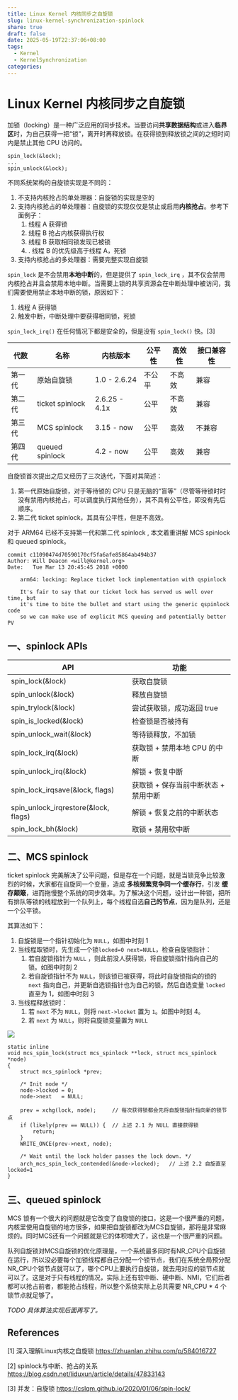 ```yaml
---
title: Linux Kernel 内核同步之自旋锁
slug: linux-kernel-synchronization-spinlock
share: true
draft: false
date: 2025-05-19T22:37:06+08:00
tags:
  - Kernel
  - KernelSynchronization
categories:
---
```


# Linux Kernel 内核同步之自旋锁

加锁（locking）是一种广泛应用的同步技术。当要访问**共享数据结构**或进入**临界区**时，为自己获得一把“锁”，离开时再释放锁。在获得锁到释放锁之间的之短时间内是禁止其他 CPU 访问的。

```
spin_lock(&lock);
...
spin_unlock(&lock);
```

不同系统架构的自旋锁实现是不同的：
1. 不支持内核抢占的单处理器：自旋锁的实现是空的
2. 支持内核抢占的单处理器：自旋锁的实现仅仅是禁止或启用**内核抢占**。参考下面例子：
	1. 线程 A 获得锁
	2. 线程 B 抢占内核获得执行权
	3. 线程 B 获取相同锁发现已被锁
	4. . 线程 B 的优先级高于线程 A，死锁
3. 支持内核抢占的多处理器：需要完整实现自旋锁

`spin_lock` 是不会禁用**本地中断**的，但是提供了 `spin_lock_irq` ，其不仅会禁用内核抢占并且会禁用本地中断。当需要上锁的共享资源会在中断处理中被访问，我们需要使用禁止本地中断的锁，原因如下：
1. 线程 A 获得锁
2. 触发中断，中断处理中要获得相同锁，死锁

`spin_lock_irq()` 在任何情况下都是安全的，但是没有 `spin_lock()` 快。[3]


|   代数  |   名称  | 内核版本 | 公平性 | 高效性 | 接口兼容性 |
| --- | --- | --- | --- | --- | --- |
|第一代|原始自旋锁|1.0 - 2.6.24| 不公平 | 不高效 | 兼容 |
|第二代|ticket spinlock|2.6.25 - 4.1x| 公平 | 不高效 | 兼容 |
|第三代|MCS spinlock |3.15 - now | 公平 | 高效 | 不兼容 |
|第四代|queued spinlock|4.2 - now| 公平 | 高效 | 兼容 |

自旋锁首次提出之后又经历了三次迭代，下面对其简述：
1. 第一代原始自旋锁，对于等待锁的 CPU 只是无脑的“盲等”（尽管等待锁时时没有禁用内核抢占，可以调度执行其他任务），其不具有公平性，即没有先后顺序。
2. 第二代 ticket spinlock，其具有公平性，但是不高效。

对于 ARM64 已经不支持第一代和第二代 spinlock , 本文着重讲解 MCS spinlock 和 queued spinlock。

```
commit c11090474d70590170cf5fa6afe85864ab494b37
Author: Will Deacon <will@kernel.org>
Date:   Tue Mar 13 20:45:45 2018 +0000

    arm64: locking: Replace ticket lock implementation with qspinlock

    It's fair to say that our ticket lock has served us well over time, but
    it's time to bite the bullet and start using the generic qspinlock code
    so we can make use of explicit MCS queuing and potentially better PV
```

## 一、spinlock APIs

|API     |    功能 |
| --- | --- |
|   spin_lock(&lock)  |  获取自旋锁   |
|spin_unlock(&lock)|释放自旋锁|
|spin_trylock(&lock)|尝试获取锁，成功返回 true|
|spin_is_locked(&lock)|检查锁是否被持有|
|spin_unlock_wait(&lock)|等待锁释放，不加锁|
|spin_lock_irq(&lock)|获取锁 + 禁用本地 CPU 的中断|
|spin_unlock_irq(&lock)|解锁 + 恢复中断|
|spin_lock_irqsave(&lock, flags)|获取锁 + 保存当前中断状态 + 禁用中断|
|spin_unlock_irqrestore(&lock, flags)|解锁 + 恢复之前的中断状态|
|spin_lock_bh(&lock)|取锁 + 禁用软中断 |


## 二、MCS spinlock
ticket spinlock 完美解决了公平问题，但是存在一个问题，就是当锁竞争比较激烈的时候，大家都在自旋同一个变量，造成 **多核频繁竞争同一个缓存行**，引发 **缓存颠簸**，进而拖慢整个系统的同步效率。为了解决这个问题，设计出一种锁，把所有排队等锁的线程放到一个队列上，每个线程自选**自己的节点**，因为是队列，还是一个公平锁。

其算法如下：
1. 自旋锁是一个指针初始化为 `NULL`，如图中时刻 1
2. 当线程取锁时，先生成一个锁`locked=0 next=NULL`，检查自旋锁指针：
	1. 若自旋锁指针为 `NULL` ，则此前没人获得锁，将自旋锁指针指向自己的锁。如图中时刻 2
	2. 若自旋锁指针不为 `NULL`，则该锁已被获得，将此时自旋锁指向的锁的 `next` 指向自己，并更新自选锁指针也为自己的锁。然后自选变量 `locked` 直至为 1，如图中时刻 3
3. 当线程释放锁时：
	1. 若 `next` 不为 `NULL`，则将 `next->locket` 置为 `1`。如图中时刻 4。
	2. 若 `next` 为 `NULL`，则将自旋锁变量置为 `NULL`

![](https://img.jaxwang.top/2025/05/2633c01cacf10dc09abfdfb4706f9b18.png)

```
static inline
void mcs_spin_lock(struct mcs_spinlock **lock, struct mcs_spinlock *node)
{
	struct mcs_spinlock *prev;

	/* Init node */
	node->locked = 0;
	node->next   = NULL;

	prev = xchg(lock, node);     // 每次获得锁都会先将自旋锁指针指向新的锁节点
	if (likely(prev == NULL)) {  // 上述 2.1 为 NULL 直接获得锁
		return;
	}
	WRITE_ONCE(prev->next, node);

	/* Wait until the lock holder passes the lock down. */
	arch_mcs_spin_lock_contended(&node->locked);   // 上述 2.2 自旋直至 locked=1
}
```



## 三、queued spinlock

MCS 锁有一个很大的问题就是它改变了自旋锁的接口，这是一个很严重的问题，内核里使用自旋锁的地方很多，如果把自旋锁都改为MCS自旋锁，那将是非常麻烦的。同时MCS还有一个问题就是它的体积增大了，这也是一个很严重的问题。

队列自旋锁对MCS自旋锁的优化原理是，一个系统最多同时有NR_CPU个自旋锁在运行，所以没必要每个加锁线程都自己分配一个锁节点，我们在系统全局预分配NR_CPU个锁节点就可以了，哪个CPU上要执行自旋锁，就去用对应的锁节点就可以了。这是对于只有线程的情况，实际上还有软中断、硬中断、NMI，它们后者都可以抢占前者，都能抢占线程，所以整个系统实际上总共需要 NR_CPU * 4 个锁节点就足够了。

*TODO 具体算法实现后面再写了。*

## References
[1] 深入理解Linux内核之自旋锁 https://zhuanlan.zhihu.com/p/584016727

[2] spinlock与中断、抢占的关系 https://blog.csdn.net/liduxun/article/details/47833143

[3] 并发：自旋锁 https://cslqm.github.io/2020/01/06/spin-lock/